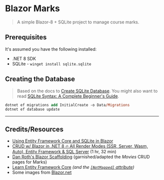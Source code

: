 # Blazor Marks

> A simple Blazor-8 + SQLite project to manage course marks.

## Prerequisites

It's assumed you have the following installed:

- .NET 8 SDK
- SQLite - `winget install sqlite.sqlite`

## Creating the Database

> Based on the docs to [Create SQLite Database](https://sqldocs.org/sqlite/sqlite-create-database/). You might also want to read [SQLite Syntax: A Complete Beginner's Guide](https://sqldocs.org/sqlite/sqlite-syntax/).

```ps
dotnet ef migrations add InitialCreate -o Data/Migrations
dotnet ef database update
```

----

## Credits/Resources

- [Using Entity Framework Core and SQLite in Blazor](https://www.allhandsontech.com/programming/blazor/how-to-sqlite-blazor/)
- [CRUD w/ Blazor in .NET 8 🔥 All Render Modes (SSR, Server, Wasm, Auto), Entity Framework & SQL Server](https://youtu.be/w8imy7LT9zY?si=EP6TA3iGeAj1i9gZ) (1 hr, 32 min)
- [Dan Roth's Blazor Scaffolding](https://github.com/danroth27/BlazorScaffolding) (garnished/adapted the *Movies* CRUD pages for Marks)
- [Learn Entity Framework Core](https://www.learnentityframeworkcore.com/) *(and the [`[NotMapped]` attribute](https://www.learnentityframeworkcore.com/configuration/data-annotation-attributes/notmapped-attribute))*
- Some images from [Blazor.net](https://blazor.net)
